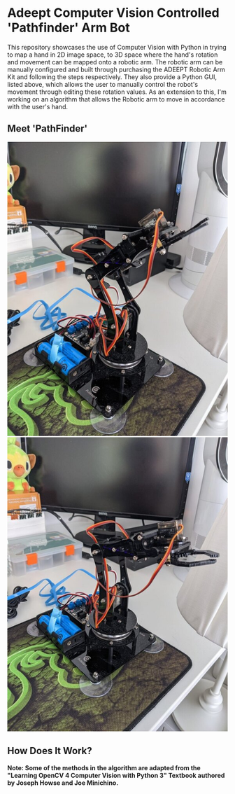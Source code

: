# Adeept Computer Vision Controlled 'Pathfinder' Arm Bot

This repository showcases the use of Computer Vision with Python in trying to map a hand in 2D image space, to 3D space where the hand's rotation and movement can be mapped onto a robotic arm. The robotic arm can be manually configured and built through purchasing the ADEEPT Robotic Arm Kit and following the steps respectively. They also provide a Python GUI, listed above, which allows the user to manually control the robot's movement through editing these rotation values. As an extension to this, I'm working on an algorithm that allows the Robotic arm to move in accordance with the user's hand.

## Meet 'PathFinder'

![PathFinger Image 1](/images/pathfinder/pathfinder1.jpg)
![PathFinger Image 2](/images/pathfinder/pathfinder2.jpg)

## How Does It Work?

**Note: Some of the methods in the algorithm are adapted from the "Learning OpenCV 4 Computer Vision with Python 3" Textbook authored by Joseph Howse and Joe Minichino.**




